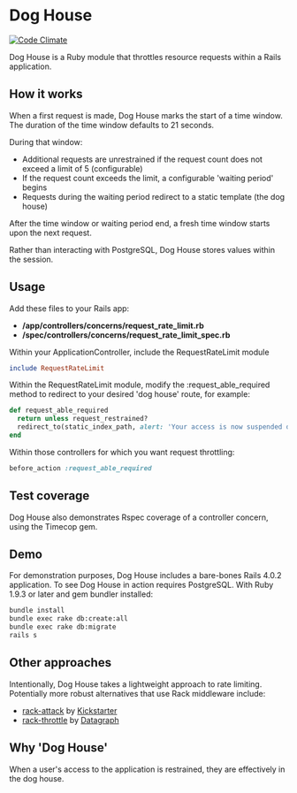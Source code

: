 # Dog House

[![Code Climate](https://codeclimate.com/github/garyf/dog-house.png)](https://codeclimate.com/github/garyf/dog-house)

Dog House is a Ruby module that throttles resource requests within a Rails application.

## How it works

When a first request is made, Dog House marks the start of a time window.
The duration of the time window defaults to 21 seconds.

During that window:

- Additional requests are unrestrained if the request count does not exceed a limit of 5 (configurable)
- If the request count exceeds the limit, a configurable 'waiting period' begins
- Requests during the waiting period redirect to a static template (the dog house)

After the time window or waiting period end, a fresh time window starts upon the next request.

Rather than interacting with PostgreSQL, Dog House stores values within the session.

## Usage

Add these files to your Rails app:

- **/app/controllers/concerns/request\_rate\_limit.rb** 
- **/spec/controllers/concerns/request\_rate\_limit\_spec.rb**

Within your ApplicationController, include the RequestRateLimit module

``` ruby
include RequestRateLimit
```

Within the RequestRateLimit module, modify the :request\_able\_required method to redirect to your desired 'dog house' route, for example:

``` ruby
def request_able_required
  return unless request_restrained?
  redirect_to(static_index_path, alert: 'Your access is now suspended due to a rapid series of recent requests')
end
```

Within those controllers for which you want request throttling:

``` ruby
before_action :request_able_required
```

## Test coverage

Dog House also demonstrates Rspec coverage of a controller concern, using the Timecop gem.

## Demo

For demonstration purposes, Dog House includes a bare-bones Rails 4.0.2 application.
To see Dog House in action requires PostgreSQL. With Ruby 1.9.3 or later and gem bundler installed:

```bash
bundle install
bundle exec rake db:create:all
bundle exec rake db:migrate
rails s
```

## Other approaches

Intentionally, Dog House takes a lightweight approach to rate limiting. Potentially more robust alternatives that use Rack middleware include:

* [rack-attack](https://github.com/kickstarter/rack-attack) by [Kickstarter](https://github.com/kickstarter)
* [rack-throttle](https://github.com/datagraph/rack-throttle) by [Datagraph](github.com/datagraph)

## Why 'Dog House'

When a user's access to the application is restrained, they are effectively in the dog house.
